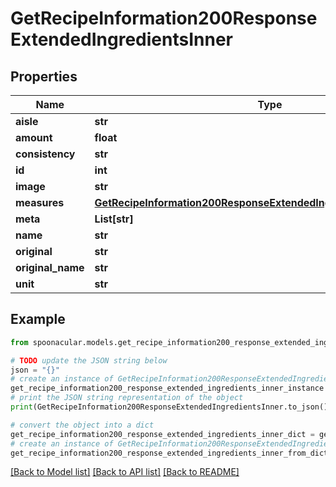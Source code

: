 # GetRecipeInformation200ResponseExtendedIngredientsInner


## Properties

Name | Type | Description | Notes
------------ | ------------- | ------------- | -------------
**aisle** | **str** |  | 
**amount** | **float** |  | 
**consistency** | **str** |  | 
**id** | **int** |  | 
**image** | **str** |  | 
**measures** | [**GetRecipeInformation200ResponseExtendedIngredientsInnerMeasures**](GetRecipeInformation200ResponseExtendedIngredientsInnerMeasures.md) |  | [optional] 
**meta** | **List[str]** |  | [optional] 
**name** | **str** |  | 
**original** | **str** |  | 
**original_name** | **str** |  | 
**unit** | **str** |  | 

## Example

```python
from spoonacular.models.get_recipe_information200_response_extended_ingredients_inner import GetRecipeInformation200ResponseExtendedIngredientsInner

# TODO update the JSON string below
json = "{}"
# create an instance of GetRecipeInformation200ResponseExtendedIngredientsInner from a JSON string
get_recipe_information200_response_extended_ingredients_inner_instance = GetRecipeInformation200ResponseExtendedIngredientsInner.from_json(json)
# print the JSON string representation of the object
print(GetRecipeInformation200ResponseExtendedIngredientsInner.to_json())

# convert the object into a dict
get_recipe_information200_response_extended_ingredients_inner_dict = get_recipe_information200_response_extended_ingredients_inner_instance.to_dict()
# create an instance of GetRecipeInformation200ResponseExtendedIngredientsInner from a dict
get_recipe_information200_response_extended_ingredients_inner_from_dict = GetRecipeInformation200ResponseExtendedIngredientsInner.from_dict(get_recipe_information200_response_extended_ingredients_inner_dict)
```
[[Back to Model list]](../README.md#documentation-for-models) [[Back to API list]](../README.md#documentation-for-api-endpoints) [[Back to README]](../README.md)


